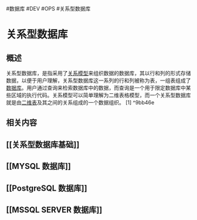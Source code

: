 #数据库 #DEV #OPS #关系型数据库 
# 关系型数据库

## 概述
关系型数据库，是指采用了[关系模型](https://baike.baidu.com/item/%E5%85%B3%E7%B3%BB%E6%A8%A1%E5%9E%8B/3189329?fromModule=lemma_inlink)来组织数据的数据库，其以行和列的形式存储数据，以便于用户理解，关系型数据库这一系列的行和列被称为表，一组表组成了[数据库](https://baike.baidu.com/item/%E6%95%B0%E6%8D%AE%E5%BA%93/103728?fromModule=lemma_inlink)。用户通过查询来检索数据库中的数据，而查询是一个用于限定数据库中某些区域的执行代码。关系模型可以简单理解为二维表格模型，而一个关系型数据库就是由[二维表](https://baike.baidu.com/item/%E4%BA%8C%E7%BB%B4%E8%A1%A8/2863955?fromModule=lemma_inlink)及其之间的关系组成的一个数据组织。 [1] ^9bb46e

## 相关内容
## [[关系型数据库基础]]
## [[MYSQL 数据库]]
## [[PostgreSQL 数据库]]
## [[MSSQL SERVER 数据库]]